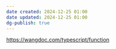 ```yaml
---
date created: 2024-12-25 01:00
date updated: 2024-12-25 01:00
dg-publish: true
---
```


<https://wangdoc.com/typescript/function>
